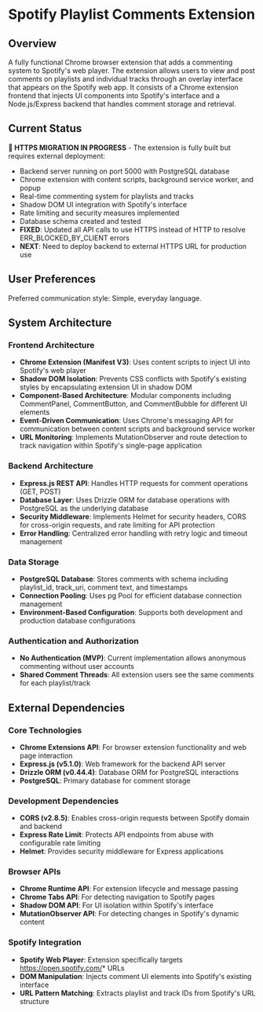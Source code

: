 # Spotify Playlist Comments Extension

## Overview

A fully functional Chrome browser extension that adds a commenting system to Spotify's web player. The extension allows users to view and post comments on playlists and individual tracks through an overlay interface that appears on the Spotify web app. It consists of a Chrome extension frontend that injects UI components into Spotify's interface and a Node.js/Express backend that handles comment storage and retrieval.

## Current Status

**🔧 HTTPS MIGRATION IN PROGRESS** - The extension is fully built but requires external deployment:
- Backend server running on port 5000 with PostgreSQL database
- Chrome extension with content scripts, background service worker, and popup
- Real-time commenting system for playlists and tracks
- Shadow DOM UI integration with Spotify's interface
- Rate limiting and security measures implemented
- Database schema created and tested
- **FIXED**: Updated all API calls to use HTTPS instead of HTTP to resolve ERR_BLOCKED_BY_CLIENT errors
- **NEXT**: Need to deploy backend to external HTTPS URL for production use

## User Preferences

Preferred communication style: Simple, everyday language.

## System Architecture

### Frontend Architecture
- **Chrome Extension (Manifest V3)**: Uses content scripts to inject UI into Spotify's web player
- **Shadow DOM Isolation**: Prevents CSS conflicts with Spotify's existing styles by encapsulating extension UI in shadow DOM
- **Component-Based Architecture**: Modular components including CommentPanel, CommentButton, and CommentBubble for different UI elements
- **Event-Driven Communication**: Uses Chrome's messaging API for communication between content scripts and background service worker
- **URL Monitoring**: Implements MutationObserver and route detection to track navigation within Spotify's single-page application

### Backend Architecture
- **Express.js REST API**: Handles HTTP requests for comment operations (GET, POST)
- **Database Layer**: Uses Drizzle ORM for database operations with PostgreSQL as the underlying database
- **Security Middleware**: Implements Helmet for security headers, CORS for cross-origin requests, and rate limiting for API protection
- **Error Handling**: Centralized error handling with retry logic and timeout management

### Data Storage
- **PostgreSQL Database**: Stores comments with schema including playlist_id, track_uri, comment text, and timestamps
- **Connection Pooling**: Uses pg Pool for efficient database connection management
- **Environment-Based Configuration**: Supports both development and production database configurations

### Authentication and Authorization
- **No Authentication (MVP)**: Current implementation allows anonymous commenting without user accounts
- **Shared Comment Threads**: All extension users see the same comments for each playlist/track

## External Dependencies

### Core Technologies
- **Chrome Extensions API**: For browser extension functionality and web page interaction
- **Express.js (v5.1.0)**: Web framework for the backend API server
- **Drizzle ORM (v0.44.4)**: Database ORM for PostgreSQL interactions
- **PostgreSQL**: Primary database for comment storage

### Development Dependencies
- **CORS (v2.8.5)**: Enables cross-origin requests between Spotify domain and backend
- **Express Rate Limit**: Protects API endpoints from abuse with configurable rate limiting
- **Helmet**: Provides security middleware for Express applications

### Browser APIs
- **Chrome Runtime API**: For extension lifecycle and message passing
- **Chrome Tabs API**: For detecting navigation to Spotify pages
- **Shadow DOM API**: For UI isolation within Spotify's interface
- **MutationObserver API**: For detecting changes in Spotify's dynamic content

### Spotify Integration
- **Spotify Web Player**: Extension specifically targets https://open.spotify.com/* URLs
- **DOM Manipulation**: Injects comment UI elements into Spotify's existing interface
- **URL Pattern Matching**: Extracts playlist and track IDs from Spotify's URL structure